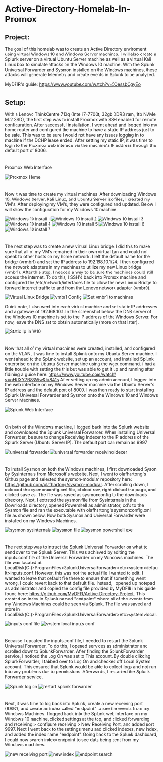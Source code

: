# Active-Directory-Homelab-In-Promox

## Project:
The goal of this homelab was to create an Active Directory enviroment using virtual Windows 10 and Windows Server machines. I will also create a Splunk server on a virtual Ubuntu Server machine as well as a virtual Kali Linux box to simulate attacks on the Windows 10 machine. With the Splunk Universal Forwarder and Sysmon installed on the Windows machines, these attacks will generate telemetry and create events in Splunk to be analyzed.  

MyDFIR's guide: https://www.youtube.com/watch?v=5OessbOgyEo

#


## Setup:
With a Lenovo ThinkCentre 710q (Intel i7-7700t, 32gb DDR3 ram, 1tb NVMe M.2 SSD), the first step was to install Proxmox with SSH enabled for remote configuration. After successful installation, I went ahead and logged into my home router and configured the machine to have a static IP address just to be safe. This was to be sure I would not have any issues logging in to machine if the DCHP lease ended. After setting my static IP, it was time to login to the Proxmox web interace via the machine's IP address through the default port of 8006.
#

Proxmox Web Interface

![Proxmox Home](https://github.com/RCuttrell/Active-Directory-Homelab/assets/111534355/ec1dd9e7-54bf-4ab5-955e-f684cb1b7a85)

#

Now it was time to create my virtual machines. After downloading Windows 10, Windows Server, Kali Linux, and Ubuntu Server iso files, I created my VM's. After deploying my VM's, they were configured and updated. Below I will show the configuration for my Windows 10 machine.

![Windows 10 install 1](https://github.com/RCuttrell/Active-Directory-Homelab/assets/111534355/0b370fe1-820a-449f-bb26-a0bbcecb3970)
![Windows 10 install 2](https://github.com/RCuttrell/Active-Directory-Homelab/assets/111534355/d2c06d6c-2179-4f77-8406-7aadca93f1c9)
![Windows 10 install 3](https://github.com/RCuttrell/Active-Directory-Homelab/assets/111534355/483c6868-5801-4984-ba61-80d09da6d2ab)
![Windows 10 install 4](https://github.com/RCuttrell/Active-Directory-Homelab/assets/111534355/a8496a62-e390-4e68-a7fb-4a70e343de76)
![Windows 10 install 5](https://github.com/RCuttrell/Active-Directory-Homelab/assets/111534355/bdbbdfe5-1ad4-46bb-9272-30b139e08ecf)
![Windows 10 install 6](https://github.com/RCuttrell/Active-Directory-Homelab/assets/111534355/04e6eb31-d096-4cda-999d-7e4d9ee5cd84)
![Windows 10 install 7](https://github.com/RCuttrell/Active-Directory-Homelab/assets/111534355/b357774c-673b-4cc1-8c0e-020c79348aee)

#

The next step was to create a new virtual Linux bridge. I did this to make sure that all of my VM's remained in their own virtual Lan and could not speak to other hosts on my home network. I left the default name for the bridge (vrmbr1) and set the IP address to 192.168.10.1/24. I then configured the network adapters in my machines to utilize my new Linux bridge (vmbr1). After this step, I needed a way to be sure the machines could still access the internet. To do this, I SSH'd back into Promox machine and configured the /etc/network/interfaces file to allow the new Limux Bridge to forward internet traffic to and from the Lenovo network adapter (vmbr0). 

![Virtual Linux Bridge](https://github.com/RCuttrell/Active-Directory-Homelab/assets/111534355/9d12d896-990f-499b-9f46-00384f79a2c8)
![vmbr1 Config](https://github.com/RCuttrell/Active-Directory-Homelab/assets/111534355/a523ed65-9dc8-4d6e-9e59-13b31f473b46)
![Set vmbr1 to machines](https://github.com/RCuttrell/Active-Directory-Homelab/assets/111534355/81877d7f-e2bd-44ef-914f-b8671e8c6849)

Quick note, I also went into each virtual machine and set static IP addresses and a gateway of 192.168.10.1. In the screenshot below, the DNS server of the Windows 10 machine is set to the IP address of the Windows Server. For now, leave the DNS set to obtain automatically (more on that later).

![Static Ip in W10](https://github.com/RCuttrell/Active-Directory-Homelab/assets/111534355/ab6ded7e-ec89-49a2-979f-06056963981f)

#

Now that all of my virtual machines were created, installed, and configured on the VLAN, it was time to install Splunk onto my Ubuntu Server machine. I went ahead to the Splunk website, set up an account, and installed Splunk enterprise on the Ubuntu Server machine using the wget command. I had a little trouble with setting the this but was able to get it up and running after fidining a guide here: https://www.youtube.com/watch?v=oHUXY7B83Ww&t=841s After setting up my admin account, I logged into the web interface on my Windows Server machine via the Ubuntu Server's IP address and the default port of 8000. I was then ready to start installing Splunk Universal Forwarder and Sysmon onto the Windows 10 and Windows Server Machines.

![Splunk Web Interface](https://github.com/RCuttrell/Active-Directory-Homelab/assets/111534355/7852dbcf-3cb5-4e8a-a2b3-f98c98a3e79f)

#

On both of the Windows machine, I logged back into the Splunk website and downloaded the Splunk Universal Forwarder. When installing Universal Forwarder, be sure to change Receiving Indexer to the IP address of the Splunk Server (Ubuntu Server IP). The default port can remain as 9997. 

![universal forwarder](https://github.com/RCuttrell/Active-Directory-Homelab/assets/111534355/259a5c26-983f-4232-b582-fc07c3a90b1d)
![universal forwarder receiving idexer](https://github.com/RCuttrell/Active-Directory-Homelab/assets/111534355/2c53b5e5-92ce-4a67-9c1d-75871fdcff8c)


#

To install Sysmon on both the Windows machines, I first downloaded Syson by Sysinternals from Microsoft's website. Next, I went to olafhartong's Github page and selected the sysmon-modular repository here: https://github.com/olafhartong/sysmon-modular. After scrolling down, I selected the sysmonconfig.xml file, clicked raw, right clicked the page, and clicked save as. The file was saved as sysmonconfig to the downloads directory. Next, I extrated the sysmon file from Sysinternals in the Downloads directory, opened Powershell as administrator, cd's to the Sysmon file and ran the executable with olafhartong's sysmonconfig.xml file as shown below. Now both Sysmon and Universal Forwarder were installed on my Windows Machines.

![sysmon sysinternals](https://github.com/RCuttrell/Active-Directory-Homelab/assets/111534355/5b2e7d35-79d4-434c-9dfc-f93c78ea49cb)
![sysmon file](https://github.com/RCuttrell/Active-Directory-Homelab/assets/111534355/26786b97-a9ae-478a-b1ea-72baf094a530)
![sysmon powershell exe](https://github.com/RCuttrell/Active-Directory-Homelab/assets/111534355/80a21b45-a8ea-46ad-ad17-c8cc204e58be)

# 

The next step was to intruct the Splunk Universal Forwarder on what to send over to the Splunk Server. This was achieved by editing the inputs.conf file of the Universal Forwarder on my Windows machines. The file was located at LocalDisk(C:)>ProgramFiles>SplunkUniversalForwarder>etc>system>default>inputs.conf. However, this was not the actual file I wanted to edit. I wanted to leave that default file there to ensure that if something went wrong, I could revert back to that default file. Instead, I opened up notepad as administrator and copied the config file provided by MyDFIR in his guide found here: https://github.com/MyDFIR/Active-Directory-Project. This created an index in Splunk named "endpoint" where all of the events from my Windows Machines could be seen via Splunk. The file was saved and store in LocalDisk(C:)>ProgramFiles>SplunkUniversalForwarder>etc>system>local.

![inputs conf file](https://github.com/RCuttrell/Active-Directory-Homelab/assets/111534355/26d9c45d-4887-4ff7-82a6-3665bc93b830)
![system local inputs conf](https://github.com/RCuttrell/Active-Directory-Homelab/assets/111534355/681b4c0a-257a-47a8-9cda-6f7f953b60a9)

#

Because I updated the inputs.conf file, I needed to restart the Splunk Universal Forwarder. To do this, I opened services as administrator and scrolled down to SplunkForwarder. After finding the SplunkForwarder service, I noticed the Log On was set to This account. By double clikcing SplunkForwarder, I tabbed over to Log On and checked off Local System account. This ensured that Splunk would be able to collect logs and not run into any problems due to permissions. Afterwards, I restarted the Splunk Forwarder service.

![Splunk log on](https://github.com/RCuttrell/Active-Directory-Homelab/assets/111534355/47ce6297-c9f5-4356-9833-eb13594e43cc)
![restart splunk forwarder](https://github.com/RCuttrell/Active-Directory-Homelab/assets/111534355/4c4dd469-45b7-439f-af39-358dc66541fb)

#

Next, it was time to log back into Splunk, create a new receiving port (9997), and create an index called "endpoint" to see the events from my Windows Machines. I logged back into the Splunk web interface on my Windows 10 machine, clicked settings at the top, and clicked forwarding and receiving > configure receiving > New Receiving Port, and added port 9997. Next I went back to the settings menu and clicked indexes, new index, and added the index name "endpoint". Going back to the Splunk dashboard, I could now search index=endpoint to see data being sent from my Windows machines.

![new receiving port](https://github.com/RCuttrell/Active-Directory-Homelab/assets/111534355/e04103a7-48c0-4f4a-9e1c-3ec8ce8e77d8)
![new index](https://github.com/RCuttrell/Active-Directory-Homelab/assets/111534355/9ec41d73-7ba9-44df-ad28-6e76e54029d3)
![endpoint search](https://github.com/RCuttrell/Active-Directory-Homelab/assets/111534355/822f7e2c-6810-4010-af68-966da4af1592)

#


